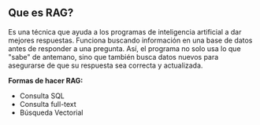 ## Que es RAG?

 Es una técnica que ayuda a los programas de inteligencia artificial a dar mejores respuestas. Funciona buscando información en una base de datos antes de responder a una pregunta. Así, el programa no solo usa lo que "sabe" de antemano, sino que también busca datos nuevos para asegurarse de que su respuesta sea correcta y actualizada.

**Formas de hacer RAG:**
- Consulta SQL
- Consulta full-text
- Búsqueda Vectorial





